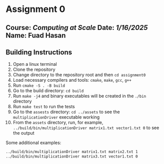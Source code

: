 # Assignment 0
Course: _Computing at Scale_
Date: _1/16/2025_
Name: **Fuad Hasan**
---

## Building Instructions
1. Open a linux terminal
2. Clone the repository
3. Change directory to the repository root and then `cd assignment0`
4. Load necessary compilers and tools: `cmake`, `make`, `gcc`, `g++`
5. Run `cmake -S . -B build`
6. Go to the build directory: `cd build`
7. Run `make -j4` and binary executables will be created in the `./bin` directory
8. Run `make test` to run the tests
9. Go to the `assests` directory: `cd ../assets` to see the `multiplicationDriver` executable working
10. From the `assets` directory, run, for example, `../build/bin/multiplicationDriver matrix1.txt vector1.txt 0` to see the output

Some additional examples:
```bash
../build/bin/multiplicationDriver matrix1.txt matrix2.txt 1
../build/bin/multiplicationDriver matrix3.txt vector1.txt 0
```